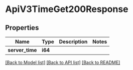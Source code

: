 # ApiV3TimeGet200Response

## Properties

Name | Type | Description | Notes
------------ | ------------- | ------------- | -------------
**server_time** | **i64** |  | 

[[Back to Model list]](../README.md#documentation-for-models) [[Back to API list]](../README.md#documentation-for-api-endpoints) [[Back to README]](../README.md)


